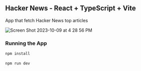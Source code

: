 ## Hacker News - React + TypeScript + Vite

App that fetch Hacker News top articles

![Screen Shot 2023-10-09 at 4 28 56 PM](https://github.com/LucasCraveiro/HackerNews/assets/32401792/333b393d-0d55-46f9-9b13-022c95b14140)

### Running the App

```npm install```<br>
<br>
```npm run dev```

